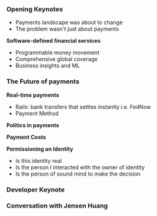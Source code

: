 
### Opening Keynotes

- Payments landscape was about to change
- The problem wasn't just about payments

**Software-defined financial services**
- Programmable money movement
- Comprehensive global coverage
- Business insights and ML

### The Future of payments

**Real-time payments**
- Rails: bank transfers that settles instantly i.e. FedNow
- Payment Method

**Politics in payments**

**Payment Costs**

**Permissioning an Identity**
- Is this identity real
- Is the person I interacted with the owner of identity
- Is the person of sound mind to make the decision

### Developer Keynote

### Conversation with Jensen Huang



